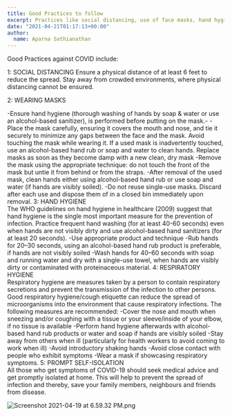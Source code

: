 ```yaml
---
title: Good Practices to follow
excerpt: Practices like social distancing, use of face masks, hand hygiene,  respiratory hygiene etc will go a long way in preventing the spread of the Corona Virus
date: "2021-04-21T01:17:13+00:00"
author:
  name: Aparna Sathianathan
---
```

Good Practices against COVID include: <br>

1: SOCIAL DISTANCING
Ensure a physical distance of at least 6 feet to reduce the spread.
Stay away from crowded environments, where physical distancing cannot be ensured.

2: WEARING MASKS

-Ensure hand hygiene (thorough washing of hands by soap & water or use an alcohol-based sanitizer), is performed before putting on the mask.-
-Place the mask carefully, ensuring it covers the mouth and nose, and tie it securely to minimize any gaps between the face and the mask. 
Avoid touching the mask while wearing it. If a used mask is inadvertently touched, use an alcohol-based hand rub or soap and water to clean hands.
Replace masks as soon as they become damp with a new clean, dry mask
-Remove the mask using the appropriate technique: do not touch the front of the mask but untie it from behind or from the straps.
-After removal of the used mask, clean hands either using alcohol-based hand rub or use soap and water (if hands are visibly soiled). 
-Do not reuse single-use masks. Discard after each use and dispose them of in a closed bin immediately upon removal.
3: HAND HYGIENE<br>
The WHO guidelines on hand hygiene in healthcare (2009) suggest that hand hygiene is the single most important measure for the prevention of infection. 
Practice frequent hand washing (for at least 40-60 seconds) even when hands are not visibly dirty and use alcohol-based hand sanitizers (for at least 20 seconds). 
-Use appropriate product and technique
-Rub hands for 20–30 seconds, using an alcohol-based hand rub product is preferable, if hands are not visibly soiled 
-Wash hands for 40–60 seconds with soap and running water and dry with a single-use towel, when hands are visibly dirty or contaminated with proteinaceous material. 
4: RESPIRATORY HYGIENE<br>
Respiratory hygiene are measures taken by a person to contain respiratory secretions and prevent the transmission of the infection to other persons. Good respiratory hygiene/cough etiquette can reduce the spread of microorganisms into the environment that cause respiratory infections. The following measures are recommended: 
-Cover the nose and mouth when sneezing and/or coughing with a tissue or your sleeve/inside of your elbow, if no tissue is available
-Perform hand hygiene afterwards with alcohol-based hand rub products or water and soap if hands are visibly soiled
-Stay away from others when ill (particularly for health workers to avoid coming to work when ill)
-Avoid introductory shaking hands
-Avoid close contact with people who exhibit symptoms
-Wear a mask if showcasing respiratory symptoms.
5: PROMPT SELF-ISOLATION<br>
All those who get symptoms of COVID-19 should seek medical advice and get promptly isolated at home. This will help to prevent the spread of infection and thereby, save your family members, neighbours and friends from disease.


![Screenshot 2021-04-19 at 6.59.32 PM.png](https://editor.cowinindia.org/rails/active_storage/blobs/redirect/eyJfcmFpbHMiOnsibWVzc2FnZSI6IkJBaHBIQT09IiwiZXhwIjpudWxsLCJwdXIiOiJibG9iX2lkIn19--250278a5c40b2e7349bbe9af147cf26c82a32691/Screenshot%202021-04-19%20at%206.59.32%20PM.png)

